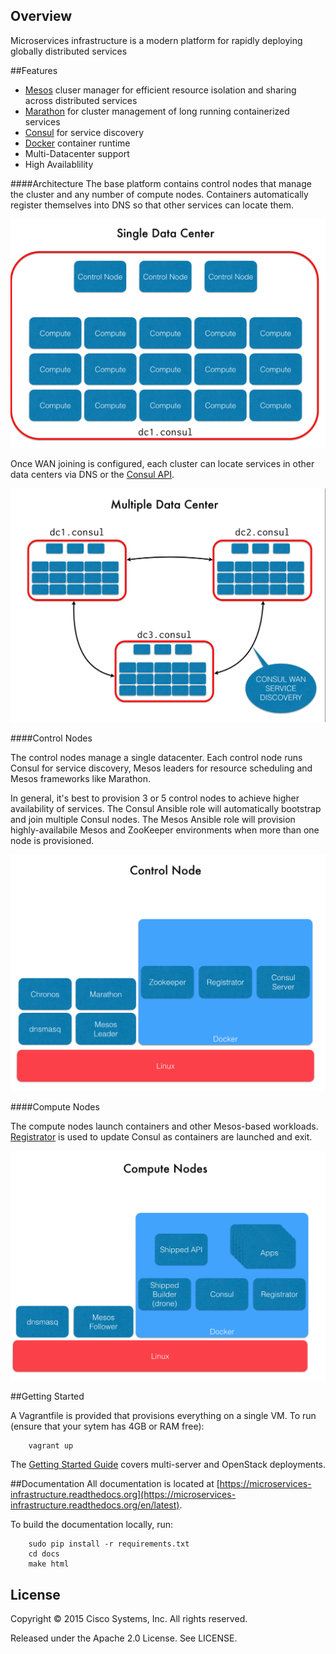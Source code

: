 Overview
--------
Microservices infrastructure is a modern platform for rapidly deploying globally distributed services

##Features

* [Mesos](http://mesos.apache.org) cluser manager for efficient resource isolation and sharing across distributed services
* [Marathon](https://mesosphere.github.io/marathon) for cluster management of long running containerized services
* [Consul](http://consul.io) for service discovery 
* [Docker](http://docker.io) container runtime
* Multi-Datacenter support
* High Availablility


####Architecture
The base platform contains control nodes that manage the cluster and any number of compute nodes. Containers automatically register themselves into DNS so that other services can locate them.

![Single-DC](docs/_static/single_dc.png)

Once WAN joining is configured, each cluster can locate services in other data centers via DNS or the [Consul API](http://www.consul.io/docs/agent/http.html). 

![Mult-DC](docs/_static/multi_dc.png)

####Control Nodes

The control nodes manage a single datacenter.  Each control node runs Consul for service discovery, Mesos leaders for resource scheduling and Mesos frameworks like Marathon. 

In general, it's best to provision 3 or 5 control nodes to achieve higher availability of services. The Consul Ansible role will automatically bootstrap and join multiple Consul nodes. The Mesos Ansible role will provision highly-availabile Mesos and ZooKeeper environments when more than one node is provisioned. 

![Control Node](docs/_static/control_node.png)

####Compute Nodes

The compute nodes launch containers and other Mesos-based workloads. [Registrator](https://github.com/gliderlabs/registrator) is used to update Consul as containers are launched and exit. 

![Compute Node](docs/_static/compute_node.png)








##Getting Started

A Vagrantfile is provided that provisions everything on a single VM. To run (ensure that your sytem has 4GB or RAM free):

```
	vagrant up
```


The [Getting Started Guide](https://microservices-infrastructure.readthedocs.org/en/latest/getting_started/index.html) covers multi-server and OpenStack deployments.


##Documentation
All documentation is located at [https://microservices-infrastructure.readthedocs.org](https://microservices-infrastructure.readthedocs.org/en/latest). 

To build the documentation locally, run:

```
	sudo pip install -r requirements.txt
	cd docs
	make html

```

License
-------
Copyright © 2015 Cisco Systems, Inc. All rights reserved. 

Released under the Apache 2.0 License. See LICENSE.
